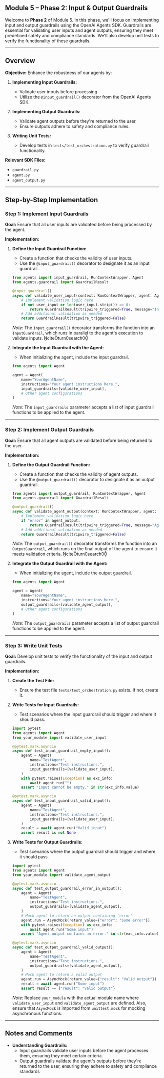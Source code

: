## Module 5 – Phase 2: Input & Output Guardrails

Welcome to **Phase 2** of Module 5. In this phase, we'll focus on implementing input and output guardrails using the OpenAI Agents SDK. Guardrails are essential for validating user inputs and agent outputs, ensuring they meet predefined safety and compliance standards. We'll also develop unit tests to verify the functionality of these guardrails.

---

## Overview

**Objective:** Enhance the robustness of our agents by:

1. **Implementing Input Guardrails:**
   - Validate user inputs before processing.
   - Utilize the `@input_guardrail()` decorator from the OpenAI Agents SDK.

2. **Implementing Output Guardrails:**
   - Validate agent outputs before they're returned to the user.
   - Ensure outputs adhere to safety and compliance rules.

3. **Writing Unit Tests:**
   - Develop tests in `tests/test_orchestration.py` to verify guardrail functionality.

**Relevant SDK Files:**
- `guardrail.py`
- `agent.py`
- `agent_output.py`

---

## Step-by-Step Implementation

### Step 1: Implement Input Guardrails

**Goal:** Ensure that all user inputs are validated before being processed by the agent.

**Implementation:**

1. **Define the Input Guardrail Function:**
   - Create a function that checks the validity of user inputs.
   - Use the `@input_guardrail()` decorator to designate it as an input guardrail.

   ```python
   from agents import input_guardrail, RunContextWrapper, Agent
   from agents.guardrail import GuardrailResult

   @input_guardrail()
   async def validate_user_input(context: RunContextWrapper, agent: Agent, user_input: str) -> GuardrailResult:
       # Implement validation logic here
       if not user_input or len(user_input.strip()) == 0:
           return GuardrailResult(tripwire_triggered=True, message="Input cannot be empty.")
       # Add additional validation as needed
       return GuardrailResult(tripwire_triggered=False)
   ```

   *Note:* The `input_guardrail()` decorator transforms the function into an `InputGuardrail`, which runs in parallel to the agent's execution to validate inputs. citeturn0search0

2. **Integrate the Input Guardrail with the Agent:**
   - When initializing the agent, include the input guardrail.

   ```python
   from agents import Agent

   agent = Agent(
       name="YourAgentName",
       instructions="Your agent instructions here.",
       input_guardrails=[validate_user_input],
       # Other agent configurations
   )
   ```

   *Note:* The `input_guardrails` parameter accepts a list of input guardrail functions to be applied to the agent.

---

### Step 2: Implement Output Guardrails

**Goal:** Ensure that all agent outputs are validated before being returned to the user.

**Implementation:**

1. **Define the Output Guardrail Function:**
   - Create a function that checks the validity of agent outputs.
   - Use the `@output_guardrail()` decorator to designate it as an output guardrail.

   ```python
   from agents import output_guardrail, RunContextWrapper, Agent
   from agents.guardrail import GuardrailResult

   @output_guardrail()
   async def validate_agent_output(context: RunContextWrapper, agent: Agent, agent_output: Any) -> GuardrailResult:
       # Implement validation logic here
       if "error" in agent_output:
           return GuardrailResult(tripwire_triggered=True, message="Agent output contains an error.")
       # Add additional validation as needed
       return GuardrailResult(tripwire_triggered=False)
   ```

   *Note:* The `output_guardrail()` decorator transforms the function into an `OutputGuardrail`, which runs on the final output of the agent to ensure it meets validation criteria. citeturn0search0

2. **Integrate the Output Guardrail with the Agent:**
   - When initializing the agent, include the output guardrail.

   ```python
   from agents import Agent

   agent = Agent(
       name="YourAgentName",
       instructions="Your agent instructions here.",
       output_guardrails=[validate_agent_output],
       # Other agent configurations
   )
   ```

   *Note:* The `output_guardrails` parameter accepts a list of output guardrail functions to be applied to the agent.

---

### Step 3: Write Unit Tests

**Goal:** Develop unit tests to verify the functionality of the input and output guardrails.

**Implementation:**

1. **Create the Test File:**
   - Ensure the test file `tests/test_orchestration.py` exists. If not, create it.

2. **Write Tests for Input Guardrails:**
   - Test scenarios where the input guardrail should trigger and where it should pass.

   ```python
   import pytest
   from agents import Agent
   from your_module import validate_user_input

   @pytest.mark.asyncio
   async def test_input_guardrail_empty_input():
       agent = Agent(
           name="TestAgent",
           instructions="Test instructions.",
           input_guardrails=[validate_user_input],
       )
       with pytest.raises(Exception) as exc_info:
           await agent.run("")
       assert "Input cannot be empty." in str(exc_info.value)

   @pytest.mark.asyncio
   async def test_input_guardrail_valid_input():
       agent = Agent(
           name="TestAgent",
           instructions="Test instructions.",
           input_guardrails=[validate_user_input],
       )
       result = await agent.run("Valid input")
       assert result is not None
   ```

3. **Write Tests for Output Guardrails:**
   - Test scenarios where the output guardrail should trigger and where it should pass.

   ```python
   import pytest
   from agents import Agent
   from your_module import validate_agent_output

   @pytest.mark.asyncio
   async def test_output_guardrail_error_in_output():
       agent = Agent(
           name="TestAgent",
           instructions="Test instructions.",
           output_guardrails=[validate_agent_output],
       )
       # Mock agent to return an output containing 'error'
       agent.run = AsyncMock(return_value={"error": "Some error"})
       with pytest.raises(Exception) as exc_info:
           await agent.run("Some input")
       assert "Agent output contains an error." in str(exc_info.value)

   @pytest.mark.asyncio
   async def test_output_guardrail_valid_output():
       agent = Agent(
           name="TestAgent",
           instructions="Test instructions.",
           output_guardrails=[validate_agent_output],
       )
       # Mock agent to return a valid output
       agent.run = AsyncMock(return_value={"result": "Valid output"})
       result = await agent.run("Some input")
       assert result == {"result": "Valid output"}
   ```

   *Note:* Replace `your_module` with the actual module name where `validate_user_input` and `validate_agent_output` are defined. Also, ensure that `AsyncMock` is imported from `unittest.mock` for mocking asynchronous functions.

---

## Notes and Comments

- **Understanding Guardrails:**
  - Input guardrails validate user inputs before the agent processes them, ensuring they meet certain criteria.
  - Output guardrails validate the agent's outputs before they're returned to the user, ensuring they adhere to safety and compliance standards 